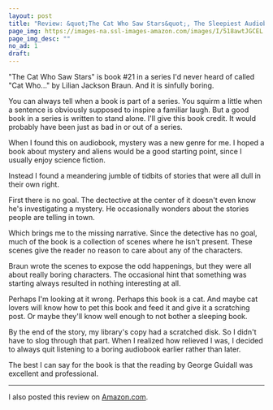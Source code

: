 ```yaml
---
layout: post
title: "Review: &quot;The Cat Who Saw Stars&quot;, The Sleepiest Audiobook of 1998"
page_img: https://images-na.ssl-images-amazon.com/images/I/518awtJGCEL._SS300_.jpg
page_img_desc: ""
no_ad: 1
draft: 
---
```


"The Cat Who Saw Stars" is book #21 in a series I'd never heard of called "Cat Who..." by Lilian Jackson Braun. And it is sinfully boring. 

You can always tell when a book is part of a series. You squirm a little when a sentence is obviously supposed to inspire a familiar laugh. But a good book in a series is written to stand alone. I'll give this book credit. It would probably have been just as bad in or out of a series.

When I found this on audiobook, mystery was a new genre for me. I hoped a book about mystery and aliens would be a good starting point, since I usually enjoy science fiction.

Instead I found a meandering jumble of tidbits of stories that were all dull in their own right.

First there is no goal. The dectective at the center of it doesn't even know he's investigating a mystery. He occasionally wonders about the stories people are telling in town.

Which brings me to the missing narrative. Since the detective has no goal, much of the book is a collection of scenes where he isn't present. These scenes give the reader no reason to care about any of the characters.

Braun wrote the scenes to expose the odd happenings, but they were all about really boring characters. The occasional hint that something was starting always resulted in nothing interesting at all.

Perhaps I'm looking at it wrong. Perhaps this book is a cat. And maybe cat lovers will know how to pet this book and feed it and give it a scratching post. Or maybe they'll know well enough to not bother a sleeping book.

By the end of the story, my library's copy had a scratched disk. So I didn't have to slog through that part. When I realized how relieved I was, I decided to always quit listening to a boring audiobook earlier rather than later.

The best I can say for the book is that the reading by George Guidall was excellent and professional.

<hr />

I also posted this review on <a href="https://www.amazon.com/gp/customer-reviews/R14OF08TVEQHJG/ref=cm_cr_arp_d_rvw_ttl?ie=UTF8&ASIN=B000OCXJCK&tag=dankuck-20">Amazon.com</a>.

